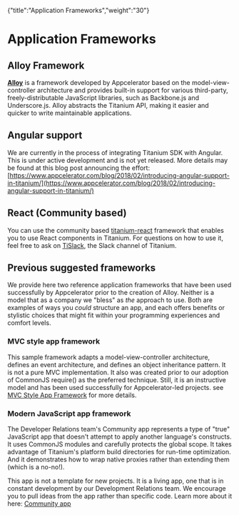 {"title":"Application Frameworks","weight":"30"} 

# Application Frameworks

## Alloy Framework

**[Alloy](/docs/appc/Alloy_Framework/)** is a framework developed by Appcelerator based on the model-view-controller architecture and provides built-in support for various third-party, freely-distributable JavaScript libraries, such as Backbone.js and Underscore.js. Alloy abstracts the Titanium API, making it easier and quicker to write maintainable applications.

## Angular support

We are currently in the process of integrating Titanium SDK with Angular. This is under active development and is not yet released. More details may be found at this blog post announcing the effort: [https://www.appcelerator.com/blog/2018/02/introducing-angular-support-in-titanium/](https://www.appcelerator.com/blog/2018/02/introducing-angular-support-in-titanium/)

## React (Community based)

You can use the community based [titanium-react](https://github.com/yuchi/react-titanium) framework that enables you to use React components in Titanium. For questions on how to use it, feel free to ask on [TiSlack](http://tislack.org), the Slack channel of Titanium.

## Previous suggested frameworks

We provide here two reference application frameworks that have been used successfully by Appcelerator prior to the creation of Alloy. Neither is a model that as a company we "bless" as _the_ approach to use. Both are examples of ways you _could_ structure an app, and each offers benefits or stylistic choices that might fit within your programming experiences and comfort levels.

### MVC style app framework

This sample framework adapts a model-view-controller architecture, defines an event architecture, and defines an object inheritance pattern. It is not a pure MVC implementation. It also was created prior to our adoption of CommonJS require() as the preferred technique. Still, it is an instructive model and has been used successfully for Appcelerator-led projects. see [MVC Style App Framework](/docs/appc/Titanium_SDK/Titanium_SDK_Guide/Best_Practices_and_Recommendations/Application_Frameworks/MVC_Style_App_Framework/) for more details.

### Modern JavaScript app framework

The Developer Relations team's Community app represents a type of "true" JavaScript app that doesn't attempt to apply another language's constructs. It uses CommonJS modules and carefully protects the global scope. It takes advantage of Titanium's platform build directories for run-time optimization. And it demonstrates how to wrap native proxies rather than extending them (which is a no-no!).

This app is not a template for new projects. It is a living app, one that is in constant development by our Development Relations team. We encourage you to pull ideas from the app rather than specific code. Learn more about it here: [Community app](/docs/appc/Titanium_SDK/Titanium_SDK_Guide/Best_Practices_and_Recommendations/Application_Frameworks/Community_app/)